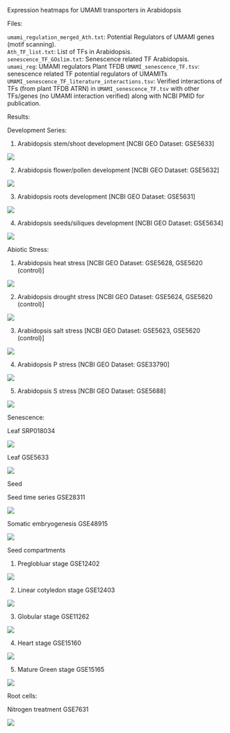 Expression heatmaps for UMAMI transporters in Arabidopsis

Files:

`umami_regulation_merged_Ath.txt`:  Potential Regulators of UMAMI genes (motif scanning).  
`Ath_TF_list.txt`:  List of TFs in Arabidopsis.  
`senescence_TF_GOslim.txt`:  Senescence related TF Arabidopsis.  
`umami_reg`: UMAMI regulators Plant TFDB
`UMAMI_senescence_TF.tsv`: senescence related TF potential regulators of UMAMITs
`UMAMI_senescence_TF_literature_interactions.tsv`: Verified interactions of TFs (from plant TFDB ATRN) in `UMAMI_senescence_TF.tsv` with other TFs/genes (no UMAMI interaction verified) along with NCBI PMID for publication.

Results:

Development Series:

1. Arabidopsis stem/shoot development [NCBI GEO Dataset: GSE5633]

![](https://github.com/rkapr/UMAMI/blob/master/AThaliana_senescence/Shoot_stem_GSE5633)

2. Arabidopsis flower/pollen development [NCBI GEO Dataset: GSE5632]

![](https://github.com/rkapr/UMAMI/blob/master/AThaliana_senescence/dev_flower_pollen)

3. Arabidopsis roots development [NCBI GEO Dataset: GSE5631]

![](https://github.com/rkapr/UMAMI/blob/master/AThaliana_senescence/dev_roots.png)

4. Arabidopsis seeds/siliques development [NCBI GEO Dataset: GSE5634]

![](https://github.com/rkapr/UMAMI/blob/master/AThaliana_senescence/dev_seeds_siliques)

Abiotic Stress:

1. Arabidopsis heat stress [NCBI GEO Dataset: GSE5628, GSE5620 (control)]

![](https://github.com/rkapr/UMAMI/blob/master/AThaliana_senescence/stress_shoot_root_heat)

2. Arabidopsis drought stress [NCBI GEO Dataset: GSE5624, GSE5620 (control)]

![](https://github.com/rkapr/UMAMI/blob/master/AThaliana_senescence/stress_shoot_root_drought)

3. Arabidopsis salt stress [NCBI GEO Dataset: GSE5623, GSE5620 (control)]

![](https://github.com/rkapr/UMAMI/blob/master/AThaliana_senescence/stress_shoot_root_salt)

4. Arabidopsis P stress [NCBI GEO Dataset: GSE33790]

![](https://github.com/rkapr/UMAMI/blob/master/AThaliana_senescence/stress_shoot_root_phosphorous)

5. Arabidopsis S stress [NCBI GEO Dataset: GSE5688]

![](https://github.com/rkapr/UMAMI/blob/master/AThaliana_senescence/stress_root_sulphur.png)

Senescence:

Leaf SRP018034

![](https://github.com/rkapr/UMAMI/blob/master/AThaliana_senescence/leaf_senescence_SRP018034.png)

Leaf GSE5633

![](https://github.com/rkapr/UMAMI/blob/master/AThaliana_senescence/senescence_GSE22982.png)

Seed 

Seed time series GSE28311

![](https://github.com/rkapr/UMAMI/blob/master/AThaliana_senescence/seed_timeseries)

Somatic embryogenesis GSE48915

![](https://github.com/rkapr/UMAMI/blob/master/AThaliana_senescence/somatic_embryogenesis)

Seed compartments

1. Preglobluar stage GSE12402

![](https://github.com/rkapr/UMAMI/blob/master/AThaliana_senescence/seed_compartments_preglobular)

2. Linear cotyledon stage GSE12403

![](https://github.com/rkapr/UMAMI/blob/master/AThaliana_senescence/seed_compartments_linear_cotyledon_stage)

3. Globular stage GSE11262

![](https://github.com/rkapr/UMAMI/blob/master/AThaliana_senescence/seed_compartments_globular_stage)

4. Heart stage GSE15160

![](https://github.com/rkapr/UMAMI/blob/master/AThaliana_senescence/seed_compartments_heart_stage)

5. Mature Green stage GSE15165

![](https://github.com/rkapr/UMAMI/blob/master/AThaliana_senescence/seed_compartments_mature_green)

Root cells:

Nitrogen treatment GSE7631

![](https://github.com/rkapr/UMAMI/blob/master/AThaliana_senescence/root_cells)




